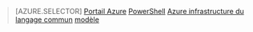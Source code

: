 > [AZURE.SELECTOR]
[Portail Azure](virtual-network-deploy-static-pip-arm-portal.md)
[PowerShell](virtual-network-deploy-static-pip-arm-ps.md)
[Azure infrastructure du langage commun](virtual-network-deploy-static-pip-arm-cli.md)
[modèle](virtual-network-deploy-static-pip-arm-template.md)
